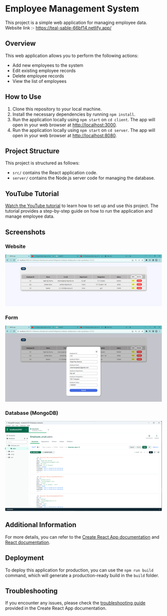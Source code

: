 # Employee Management System

This project is a simple web application for managing employee data.
Website link :- https://teal-sable-66bf14.netlify.app/

## Overview

This web application allows you to perform the following actions:

- Add new employees to the system
- Edit existing employee records
- Delete employee records
- View the list of employees

## How to Use

1. Clone this repository to your local machine.
2. Install the necessary dependencies by running `npm install`.
3. Run the application locally using `npm start` on `cd client`. The app will open in your web browser at [http://localhost:3000](http://localhost:3000).
4. Run the application locally using `npm start` on `cd server`. The app will open in your web browser at [http://localhost:8080](http://localhost:8080).

## Project Structure

This project is structured as follows:

- `src/` contains the React application code.
- `server/` contains the Node.js server code for managing the database.

## YouTube Tutorial

[Watch the YouTube tutorial](https://www.youtube.com/watch?v=P7WJbUP71uM&t=40s) to learn how to set up and use this project. The tutorial provides a step-by-step guide on how to run the application and manage employee data.

## Screenshots

### Website

![Website](client/CRUD_website.png)

### Form

![Form](client/CRUD_form.png)

### Database (MongoDB)

![Database](client/CRUD_database.png)

## Additional Information

For more details, you can refer to the [Create React App documentation](https://facebook.github.io/create-react-app/docs/getting-started) and [React documentation](https://reactjs.org/).

## Deployment

To deploy this application for production, you can use the `npm run build` command, which will generate a production-ready build in the `build` folder.
## Troubleshooting

If you encounter any issues, please check the [troubleshooting guide](https://facebook.github.io/create-react-app/docs/troubleshooting#npm-run-build-fails-to-minify) provided in the Create React App documentation.

